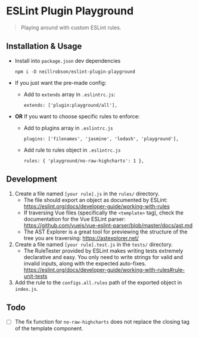 # ESLint Plugin Playground

> Playing around with custom ESLint rules.

## Installation & Usage

-   Install into `package.json` dev dependencies

    ```
    npm i -D neillrobson/eslint-plugin-playground
    ```

-   If you just want the pre-made config:

    -   Add to `extends` array in `.eslintrc.js`:

        ```
        extends: ['plugin:playground/all'],
        ```

-   **OR** If you want to choose specific rules to enforce:

    -   Add to plugins array in `.eslintrc.js`

        ```
        plugins: ['filenames', 'jasmine', 'lodash', 'playground'],
        ```

    -   Add rule to rules object in `.eslintrc.js`

        ```
        rules: { 'playground/no-raw-highcharts': 1 },
        ```

## Development

1. Create a file named `[your rule].js` in the `rules/` directory.
    - The file should export an object as documented by ESLint: https://eslint.org/docs/developer-guide/working-with-rules
    - If traversing Vue files (specifically the `<template>` tag), check the documentation for the Vue ESLint parser: https://github.com/vuejs/vue-eslint-parser/blob/master/docs/ast.md
    - The AST Explorer is a great tool for previewing the structure of the tree you are traversing: https://astexplorer.net/
1. Create a file named `[your rule].test.js` in the `tests/` directory.
    - The RuleTester provided by ESLint makes writing tests extremely declarative and easy. You only need to write strings for valid and invalid inputs, along with the expected auto-fixes. https://eslint.org/docs/developer-guide/working-with-rules#rule-unit-tests
1. Add the rule to the `configs.all.rules` path of the exported object in `index.js`.

## Todo

-   [ ] The fix function for `no-raw-highcharts` does not replace the closing tag of the template component.
